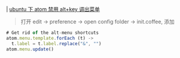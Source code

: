 

| [ubuntu 下 atom 禁用 alt+key 调出菜单](https://my.oschina.net/oldfeel/blog/530233)
> 打开 edit -> preference -> open config folder -> init.coffee, 添加
```js
# Get rid of the alt-menu shortcuts
atom.menu.template.forEach (t) ->
  t.label = t.label.replace("&", "")
atom.menu.update()
```
